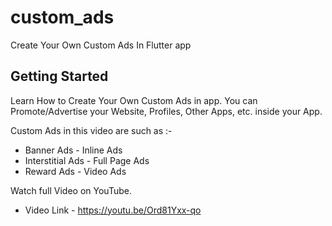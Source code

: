 # custom_ads

Create Your Own Custom Ads In Flutter app

## Getting Started

Learn How to Create Your Own Custom Ads in app. 
You can Promote/Advertise your Website, Profiles, Other Apps, etc. inside your App.

Custom Ads in this video are such as :-
- Banner Ads - Inline Ads
- Interstitial Ads - Full Page Ads
- Reward Ads - Video Ads

Watch full Video on YouTube.
- Video Link - https://youtu.be/Ord81Yxx-qo
